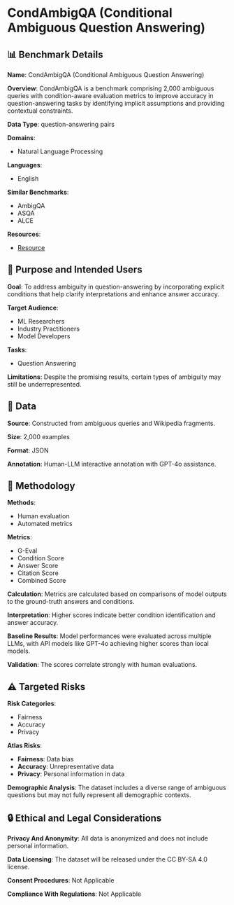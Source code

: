 # CondAmbigQA (Conditional Ambiguous Question Answering)

## 📊 Benchmark Details

**Name**: CondAmbigQA (Conditional Ambiguous Question Answering)

**Overview**: CondAmbigQA is a benchmark comprising 2,000 ambiguous queries with condition-aware evaluation metrics to improve accuracy in question-answering tasks by identifying implicit assumptions and providing contextual constraints.

**Data Type**: question-answering pairs

**Domains**:
- Natural Language Processing

**Languages**:
- English

**Similar Benchmarks**:
- AmbigQA
- ASQA
- ALCE

**Resources**:
- [Resource](https://huggingface.co/datasets/Apocalypse-AGI-DAO/CondAmbigQA-2K)

## 🎯 Purpose and Intended Users

**Goal**: To address ambiguity in question-answering by incorporating explicit conditions that help clarify interpretations and enhance answer accuracy.

**Target Audience**:
- ML Researchers
- Industry Practitioners
- Model Developers

**Tasks**:
- Question Answering

**Limitations**: Despite the promising results, certain types of ambiguity may still be underrepresented.

## 💾 Data

**Source**: Constructed from ambiguous queries and Wikipedia fragments.

**Size**: 2,000 examples

**Format**: JSON

**Annotation**: Human-LLM interactive annotation with GPT-4o assistance.

## 🔬 Methodology

**Methods**:
- Human evaluation
- Automated metrics

**Metrics**:
- G-Eval
- Condition Score
- Answer Score
- Citation Score
- Combined Score

**Calculation**: Metrics are calculated based on comparisons of model outputs to the ground-truth answers and conditions.

**Interpretation**: Higher scores indicate better condition identification and answer accuracy.

**Baseline Results**: Model performances were evaluated across multiple LLMs, with API models like GPT-4o achieving higher scores than local models.

**Validation**: The scores correlate strongly with human evaluations.

## ⚠️ Targeted Risks

**Risk Categories**:
- Fairness
- Accuracy
- Privacy

**Atlas Risks**:
- **Fairness**: Data bias
- **Accuracy**: Unrepresentative data
- **Privacy**: Personal information in data

**Demographic Analysis**: The dataset includes a diverse range of ambiguous questions but may not fully represent all demographic contexts.

## 🔒 Ethical and Legal Considerations

**Privacy And Anonymity**: All data is anonymized and does not include personal information.

**Data Licensing**: The dataset will be released under the CC BY-SA 4.0 license.

**Consent Procedures**: Not Applicable

**Compliance With Regulations**: Not Applicable

